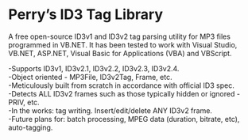 Perry’s ID3 Tag Library
=======================

A free open-source ID3v1 and ID3v2 tag parsing utility for MP3 files programmed in VB.NET. It has been tested to work with Visual Studio, VB.NET, ASP.NET, Visual Basic for Applications (VBA) and VBScript.

-Supports ID3v1, ID3v2.1, ID3v2.2, ID3v2.3, ID3v2.4.  
-Object oriented - MP3File, ID3v2Tag, Frame, etc.  
-Meticulously built from scratch in accordance with official ID3 spec.  
-Detects ALL ID3v2 frames such as those typically hidden or ignored - PRIV, etc.  
-In the works: tag writing. Insert/edit/delete ANY ID3v2 frame.  
-Future plans for: batch processing, MPEG data (duration, bitrate, etc), auto-tagging.  
